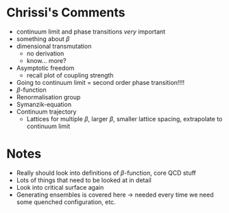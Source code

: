 # Chrissi's Comments

- continuum limit and phase transitions _very_ important
- something about $\beta$
- dimensional transmutation
	- no derivation
	- know... more?
- Asymptotic freedom
	- recall plot of coupling strength
- Going to continuum limit = second order phase transition!!!!
- $\beta$-function
- Renormalisation group
- Symanzik-equation
- Continuum trajectory
	- Lattices for multiple $\beta$, larger $\beta$, smaller lattice spacing, extrapolate to continuum limit


# Notes

- Really should look into definitions of $\beta$-function, core QCD stuff
- Lots of things that need to be looked at in detail
- Look into critical surface again
- Generating ensembles is covered here $\rightarrow$ needed every time we need some quenched configuration, etc.